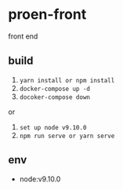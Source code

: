 # proen-front
front end

## build
1. `yarn install or npm install`
2. `docker-compose up -d`
3. `docoker-compose down`

or

1. `set up node v9.10.0`
2. `npm run serve or yarn serve`

## env
- node:v9.10.0


